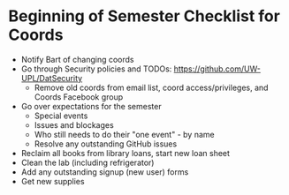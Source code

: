 # Beginning of Semester Checklist for Coords

- Notify Bart of changing coords
- Go through Security policies and TODOs: https://github.com/UW-UPL/DatSecurity
  - Remove old coords from email list, coord access/privileges, and Coords Facebook group 
- Go over expectations for the semester
  - Special events
  - Issues and blockages
  - Who still needs to do their "one event" - by name
  - Resolve any outstanding GitHub issues
- Reclaim all books from library loans, start new loan sheet
- Clean the lab (including refrigerator)
- Add any outstanding signup (new user) forms
- Get new supplies
